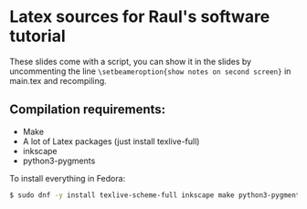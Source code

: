 # Latex sources for Raul's software tutorial

These slides come with a script, you can show it in the slides by uncommenting the line ```\setbeameroption{show notes on second screen}``` in main.tex and recompiling.  

## Compilation requirements:

  * Make 
  * A lot of Latex packages (just install texlive-full)	  
  * inkscape
  * python3-pygments
  
To install everything in Fedora:

```bash
$ sudo dnf -y install texlive-scheme-full inkscape make python3-pygments
```


